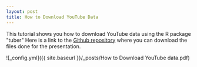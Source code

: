 ```yaml
---
layout: post
title: How to Download YouTube Data
---
```



This tutorial shows you how to download YouTube data using the R package "tuber"
Here is a link to the [Github repository](https://github.com/JohnM-Eaton/YouTube_data_generation) where you can download the files done for the presentation.

![_config.yml]({{ site.baseurl }}/_posts/How to Download YouTube data.pdf)
